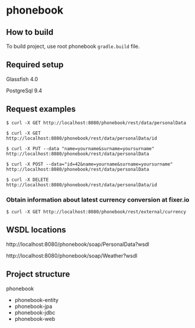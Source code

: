 # phonebook
## How to build

To build project, use root phonebook `gradle.build` file.

## Required setup

Glassfish 4.0

PostgreSql 9.4

## Request examples

```
$ curl -X GET http://localhost:8080/phonebook/rest/data/personalData
```

```
$ curl -X GET http://localhost:8080/phonebook/rest/data/personalData/id
```

```
$ curl -X PUT --data "name=yourname&surname=yoursurname" http://localhost:8080/phonebook/rest/data/personalData
```

```
$ curl -X POST --data="id=42&name=yourname&surname=yoursurname" http://localhost:8080/phonebook/rest/data/personalData
```

```
$ curl -X DELETE http://localhost:8080/phonebook/rest/data/personalData/id
```


### Obtain information about latest currency conversion at fixer.io

```
$ curl -X GET http://localhost:8080/phonebook/rest/external/currency
```


## WSDL locations

http://localhost:8080/phonebook/soap/PersonalData?wsdl

http://localhost:8080/phonebook/soap/Weather?wsdl


## Project structure

phonebook
- phonebook-entity
- phonebook-jpa
- phonebook-jdbc
- phonebook-web
